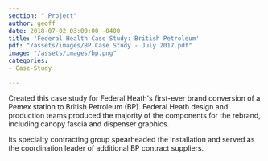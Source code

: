```yaml
---
section: " Project"
author: geoff
date: 2018-07-02 03:00:00 -0400
title: 'Federal Health Case Study: British Petroleum'
pdf: "/assets/images/BP Case Study - July 2017.pdf"
image: "/assets/images/bp.png"
categories:
- Case-Study

---
```

Created this case study for Federal Heath's first-ever brand conversion of a Pemex station to British Petroleum (BP). Federal Heath design and production teams produced the majority of the components for the rebrand, including canopy fascia and dispenser graphics.

Its specialty contracting group spearheaded the installation and served as the coordination leader of additional BP contract suppliers.